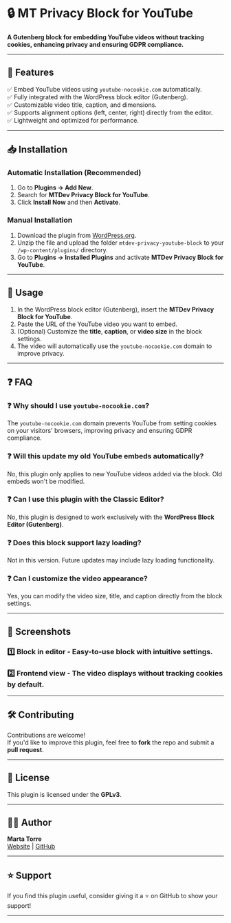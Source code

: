 # 🔒 MT Privacy Block for YouTube

**A Gutenberg block for embedding YouTube videos without tracking cookies, enhancing privacy and ensuring GDPR compliance.**


---

## 🚀 Features
✅ Embed YouTube videos using `youtube-nocookie.com` automatically.  
✅ Fully integrated with the WordPress block editor (Gutenberg).  
✅ Customizable video title, caption, and dimensions.  
✅ Supports alignment options (left, center, right) directly from the editor.  
✅ Lightweight and optimized for performance.  

---

## 📥 Installation
### Automatic Installation (Recommended)
1. Go to **Plugins → Add New**.
2. Search for **MTDev Privacy Block for YouTube**.
3. Click **Install Now** and then **Activate**.

### Manual Installation
1. Download the plugin from [WordPress.org](https://wordpress.org/plugins/).
2. Unzip the file and upload the folder `mtdev-privacy-youtube-block` to your `/wp-content/plugins/` directory.
3. Go to **Plugins → Installed Plugins** and activate **MTDev Privacy Block for YouTube**.

---

## 🎯 Usage
1. In the WordPress block editor (Gutenberg), insert the **MTDev Privacy Block for YouTube**.  
2. Paste the URL of the YouTube video you want to embed.  
3. (Optional) Customize the **title**, **caption**, or **video size** in the block settings.  
4. The video will automatically use the `youtube-nocookie.com` domain to improve privacy.

---

## ❓ FAQ
### ❓ Why should I use `youtube-nocookie.com`?
The `youtube-nocookie.com` domain prevents YouTube from setting cookies on your visitors' browsers, improving privacy and ensuring GDPR compliance.

### ❓ Will this update my old YouTube embeds automatically?
No, this plugin only applies to new YouTube videos added via the block. Old embeds won't be modified.

### ❓ Can I use this plugin with the Classic Editor?
No, this plugin is designed to work exclusively with the **WordPress Block Editor (Gutenberg)**.

### ❓ Does this block support lazy loading?
Not in this version. Future updates may include lazy loading functionality.

### ❓ Can I customize the video appearance?
Yes, you can modify the video size, title, and caption directly from the block settings.

---

## 📸 Screenshots
### 1️⃣ **Block in editor** - Easy-to-use block with intuitive settings.
### 2️⃣ **Frontend view** - The video displays without tracking cookies by default.

---

## 🛠️ Contributing
Contributions are welcome!  
If you'd like to improve this plugin, feel free to **fork** the repo and submit a **pull request**.  

---

## 📝 License
This plugin is licensed under the **GPLv3**.

---

## 👩‍💻 Author
**Marta Torre**  
[Website](https://martatorre.dev) | [GitHub](https://github.com/martatorredev)

---

## ⭐ Support
If you find this plugin useful, consider giving it a ⭐ on GitHub to show your support!

---
